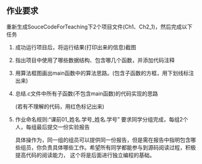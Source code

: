 ##	作业要求

重新生成SouceCodeForTeaching下2个项目文件(Ch1、Ch2_1)，然后完成以下任务

1.	成功运行项目后，将运行结果(打印出来的信息)截图

2.	指出项目中使用了哪些数据结构、包含哪几个函数，并添加代码注释

3.	用算法框图画出main函数中的算法思路。(包含子函数的方框，用下划线标注出来)

4.	总结.c文件中所有子函数(不包含main函数)的代码实现的思路

	(若有不理解的代码，用红色标记出来)

5.	作业命名规则:“课前01_姓名.学号_姓名.学号” 要求同学分组完成，每组2个人，每组最后提交一份实验报告

	具体操作为，同一组的组员可以提供同一份报告，但是需在报告中指明包含哪些组员，你负责具体哪些工作。希望所有同学都能参与到源码阅读过程，积极提高代码的阅读能力， 这个将是后面进行独立编程的基础。

